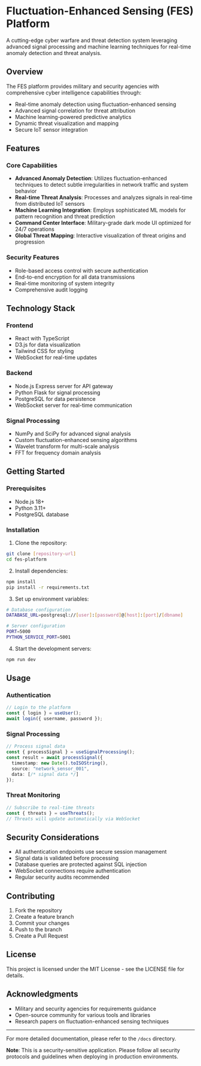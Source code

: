 # Fluctuation-Enhanced Sensing (FES) Platform

A cutting-edge cyber warfare and threat detection system leveraging advanced signal processing and machine learning techniques for real-time anomaly detection and threat analysis.

## Overview

The FES platform provides military and security agencies with comprehensive cyber intelligence capabilities through:
- Real-time anomaly detection using fluctuation-enhanced sensing
- Advanced signal correlation for threat attribution
- Machine learning-powered predictive analytics
- Dynamic threat visualization and mapping
- Secure IoT sensor integration

## Features

### Core Capabilities
- **Advanced Anomaly Detection**: Utilizes fluctuation-enhanced techniques to detect subtle irregularities in network traffic and system behavior
- **Real-time Threat Analysis**: Processes and analyzes signals in real-time from distributed IoT sensors
- **Machine Learning Integration**: Employs sophisticated ML models for pattern recognition and threat prediction
- **Command Center Interface**: Military-grade dark mode UI optimized for 24/7 operations
- **Global Threat Mapping**: Interactive visualization of threat origins and progression

### Security Features
- Role-based access control with secure authentication
- End-to-end encryption for all data transmissions
- Real-time monitoring of system integrity
- Comprehensive audit logging

## Technology Stack

### Frontend
- React with TypeScript
- D3.js for data visualization
- Tailwind CSS for styling
- WebSocket for real-time updates

### Backend
- Node.js Express server for API gateway
- Python Flask for signal processing
- PostgreSQL for data persistence
- WebSocket server for real-time communication

### Signal Processing
- NumPy and SciPy for advanced signal analysis
- Custom fluctuation-enhanced sensing algorithms
- Wavelet transform for multi-scale analysis
- FFT for frequency domain analysis

## Getting Started

### Prerequisites
- Node.js 18+
- Python 3.11+
- PostgreSQL database

### Installation

1. Clone the repository:
```bash
git clone [repository-url]
cd fes-platform
```

2. Install dependencies:
```bash
npm install
pip install -r requirements.txt
```

3. Set up environment variables:
```bash
# Database configuration
DATABASE_URL=postgresql://[user]:[password]@[host]:[port]/[dbname]

# Server configuration
PORT=5000
PYTHON_SERVICE_PORT=5001
```

4. Start the development servers:
```bash
npm run dev
```

## Usage

### Authentication
```typescript
// Login to the platform
const { login } = useUser();
await login({ username, password });
```

### Signal Processing
```typescript
// Process signal data
const { processSignal } = useSignalProcessing();
const result = await processSignal({
  timestamp: new Date().toISOString(),
  source: "network_sensor_001",
  data: [/* signal data */]
});
```

### Threat Monitoring
```typescript
// Subscribe to real-time threats
const { threats } = useThreats();
// Threats will update automatically via WebSocket
```

## Security Considerations

- All authentication endpoints use secure session management
- Signal data is validated before processing
- Database queries are protected against SQL injection
- WebSocket connections require authentication
- Regular security audits recommended

## Contributing

1. Fork the repository
2. Create a feature branch
3. Commit your changes
4. Push to the branch
5. Create a Pull Request

## License

This project is licensed under the MIT License - see the LICENSE file for details.

## Acknowledgments

- Military and security agencies for requirements guidance
- Open-source community for various tools and libraries
- Research papers on fluctuation-enhanced sensing techniques

---

For more detailed documentation, please refer to the `/docs` directory.

**Note**: This is a security-sensitive application. Please follow all security protocols and guidelines when deploying in production environments.

